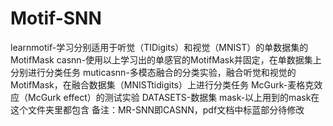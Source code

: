 # Motif-SNN

learnmotif-学习分别适用于听觉（TIDigits）和视觉（MNIST）的单数据集的MotifMask
casnn-使用以上学习出的单感官的MotifMask并固定，在单数据集上分别进行分类任务
muticasnn-多模态融合的分类实验，融合听觉和视觉的MotifMask，在融合数据集（MNISTtidigits）上进行分类任务
McGurk-麦格克效应（McGurk effect）的测试实验
DATASETS-数据集
mask-以上用到的mask在这个文件夹里都包含
备注：MR-SNN即CASNN，pdf文档中标蓝部分待修改
